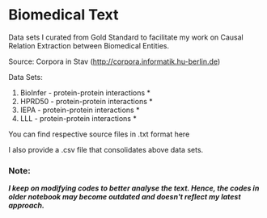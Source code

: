 # Biomedical Text
Data sets I curated from Gold Standard to facilitate my work on Causal Relation Extraction between Biomedical Entities.

Source: Corpora in Stav (http://corpora.informatik.hu-berlin.de)

Data Sets:
1. BioInfer - protein-protein interactions *
2. HPRD50 - protein-protein interactions *
3. IEPA - protein-protein interactions *
4. LLL - protein-protein interactions *

You can find respective source files in .txt format here

I also provide a .csv file that consolidates above data sets.

### Note:
</n><b><i>I keep on modifying codes to better analyse the text. Hence, the codes in older notebook may become outdated and doesn't reflect my latest approach.</i></b>
